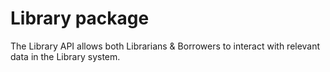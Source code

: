 
# Library package


The Library API allows both Librarians &amp; Borrowers to interact with relevant data in the Library system.

